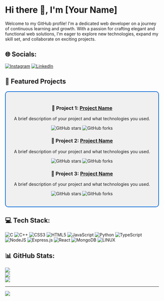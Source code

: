 # Hi there 👋, I'm [Your Name]

Welcome to my GitHub profile! I'm a dedicated web developer on a journey of continuous learning and growth. With a passion for crafting elegant and functional web solutions, I'm eager to explore new technologies, expand my skill set, and collaborate on exciting projects.

## 🌐 Socials:
[![Instagram](https://img.shields.io/badge/Instagram-%23E4405F.svg?logo=Instagram&logoColor=white)](https://instagram.com/your_instagram) 
[![LinkedIn](https://img.shields.io/badge/LinkedIn-%230077B5.svg?logo=linkedin&logoColor=white)](https://linkedin.com/in/your_linkedin) 

## 🚀 Featured Projects
<div align="center" style="background-color: #f0f0f0; padding: 20px; border-radius: 10px; border: 2px solid #0366d6; margin: 20px 0;">

### 🌟 Project 1: [Project Name](https://github.com/yourusername/project1)
A brief description of your project and what technologies you used.

![GitHub stars](https://img.shields.io/github/stars/yourusername/project1?style=social)
![GitHub forks](https://img.shields.io/github/forks/yourusername/project1?style=social)

### 🌟 Project 2: [Project Name](https://github.com/yourusername/project2)
A brief description of your project and what technologies you used.

![GitHub stars](https://img.shields.io/github/stars/yourusername/project2?style=social)
![GitHub forks](https://img.shields.io/github/forks/yourusername/project2?style=social)

### 🌟 Project 3: [Project Name](https://github.com/yourusername/project3)
A brief description of your project and what technologies you used.

![GitHub stars](https://img.shields.io/github/stars/yourusername/project3?style=social)
![GitHub forks](https://img.shields.io/github/forks/yourusername/project3?style=social)

</div>

## 💻 Tech Stack:
![C](https://img.shields.io/badge/c-%2300599C.svg?style=for-the-badge&logo=c&logoColor=white) 
![C++](https://img.shields.io/badge/c++-%2300599C.svg?style=for-the-badge&logo=c%2B%2B&logoColor=white) 
![CSS3](https://img.shields.io/badge/css3-%231572B6.svg?style=for-the-badge&logo=css3&logoColor=white) 
![HTML5](https://img.shields.io/badge/html5-%23E34F26.svg?style=for-the-badge&logo=html5&logoColor=white) 
![JavaScript](https://img.shields.io/badge/javascript-%23323330.svg?style=for-the-badge&logo=javascript&logoColor=%23F7DF1E) 
![Python](https://img.shields.io/badge/python-3670A0?style=for-the-badge&logo=python&logoColor=ffdd54) 
![TypeScript](https://img.shields.io/badge/typescript-%23007ACC.svg?style=for-the-badge&logo=typescript&logoColor=white) 
![NodeJS](https://img.shields.io/badge/node.js-6DA55F?style=for-the-badge&logo=node.js&logoColor=white) 
![Express.js](https://img.shields.io/badge/express.js-%23404d59.svg?style=for-the-badge&logo=express&logoColor=%2361DAFB) 
![React](https://img.shields.io/badge/react-%2320232a.svg?style=for-the-badge&logo=react&logoColor=%2361DAFB) 
![MongoDB](https://img.shields.io/badge/MongoDB-%234ea94b.svg?style=for-the-badge&logo=mongodb&logoColor=white) 
![LINUX](https://img.shields.io/badge/Linux-FCC624?style=for-the-badge&logo=linux&logoColor=black)

## 📊 GitHub Stats:
![](https://github-readme-stats.vercel.app/api?username=yourusername&theme=dark&hide_border=false&include_all_commits=true&count_private=true)<br/>
![](https://github-readme-streak-stats.herokuapp.com/?user=yourusername&theme=dark&hide_border=false)<br/>
![](https://github-readme-stats.vercel.app/api/top-langs/?username=yourusername&theme=dark&hide_border=false&include_all_commits=true&count_private=true&layout=compact)

---
[![](https://visitcount.itsvg.in/api?id=yourusername&icon=0&color=0)](https://visitcount.itsvg.in)
